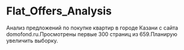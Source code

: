 # Flat_Offers_Analysis
 Анализ предложений по покупке квартир в городе Казани с сайта domofond.ru.Просмотрены первые 300 страниц из 659.Планирую увеличить выборку.
